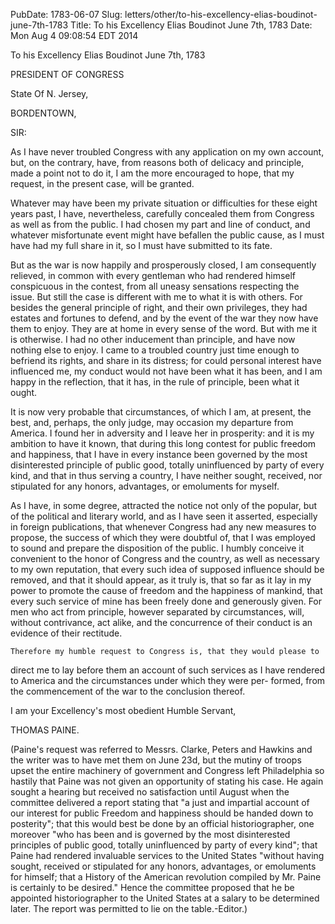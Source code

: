 PubDate: 1783-06-07
Slug: letters/other/to-his-excellency-elias-boudinot-june-7th-1783
Title: To his Excellency Elias Boudinot  June 7th, 1783
Date: Mon Aug  4 09:08:54 EDT 2014

   To his Excellency Elias Boudinot  June 7th, 1783

   PRESIDENT OF CONGRESS

   State Of N. Jersey,

   BORDENTOWN,

   SIR:

   As I have never troubled Congress with any application on my own account,
   but, on the contrary, have, from reasons both of delicacy and principle,
   made a point not to do it, I am the more encouraged to hope, that my
   request, in the present case, will be granted.

   Whatever may have been my private situation or difficulties for these
   eight years past, I have, nevertheless, carefully concealed them from
   Congress as well as from the public. I had chosen my part and line of
   conduct, and whatever misfortunate event might have befallen the public
   cause, as I must have had my full share in it, so I must have submitted to
   its fate.

   But as the war is now happily and prosperously closed, I am consequently
   relieved, in common with every gentleman who had rendered himself
   conspicuous in the contest, from all uneasy sensations respecting the
   issue. But still the case is different with me to what it is with others.
   For besides the general principle of right, and their own privileges, they
   had estates and fortunes to defend, and by the event of the war they now
   have them to enjoy. They are at home in every sense of the word. But with
   me it is otherwise. I had no other inducement than principle, and have now
   nothing else to enjoy. I came to a troubled country just time enough to
   befriend its rights, and share in its distress; for could personal
   interest have influenced me, my conduct would not have been what it has
   been, and I am happy in the reflection, that it has, in the rule of
   principle, been what it ought.

   It is now very probable that circumstances, of which I am, at present, the
   best, and, perhaps, the only judge, may occasion my departure from
   America. I found her in adversity and I leave her in prosperity: and it is
   my ambition to have it known, that during this long contest for public
   freedom and happiness, that I have in every instance been governed by the
   most disinterested principle of public good, totally uninfluenced by party
   of every kind, and that in thus serving a country, I have neither sought,
   received, nor stipulated for any honors, advantages, or emoluments for
   myself.

   As I have, in some degree, attracted the notice not only of the popular,
   but of the political and literary world, and as I have seen it asserted,
   especially in foreign publications, that whenever Congress had any new
   measures to propose, the success of which they were doubtful of, that I
   was employed to sound and prepare the disposition of the public. I humbly
   conceive it convenient to the honor of Congress and the country, as well
   as necessary to my own reputation, that every such idea of supposed
   influence should be removed, and that it should appear, as it truly is,
   that so far as it lay in my power to promote the cause of freedom and the
   happiness of mankind, that every such service of mine has been freely done
   and generously given. For men who act from principle, however separated by
   circumstances, will, without contrivance, act alike, and the concurrence
   of their conduct is an evidence of their rectitude.

    Therefore my humble request to Congress is, that they would please to
   direct me to lay before them an account of such services as I have
   rendered to America and the circumstances under which they were per-
   formed, from the commencement of the war to the conclusion thereof.

   I am your Excellency's most obedient Humble Servant,

   THOMAS PAINE.

   (Paine's request was referred to Messrs. Clarke, Peters and Hawkins and
   the writer was to have met them on June 23d, but the mutiny of troops
   upset the entire machinery of government and Congress left Philadelphia so
   hastily that Paine was not given an opportunity of stating his case. He
   again sought a hearing but received no satisfaction until August when the
   committee delivered a report stating that "a just and impartial account of
   our interest for public Freedom and happiness should be handed down to
   posterity"; that this would best be done by an official historiographer,
   one moreover "who has been and is governed by the most disinterested
   principles of public good, totally uninfluenced by party of every kind";
   that Paine had rendered invaluable services to the United States "without
   having sought, received or stipulated for any honors, advantages, or
   emoluments for himself; that a History of the American revolution compiled
   by Mr. Paine is certainly to be desired." Hence the committee proposed
   that he be appointed historiographer to the United States at a salary to
   be determined later. The report was permitted to lie on the
   table.-Editor.)


